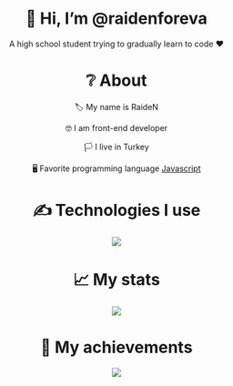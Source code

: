 <div align="center">
<h1> 👋 Hi, I’m @raidenforeva </h1>
<p> A high school student trying to gradually learn to code ❤ </p>
  
<h1> ❔ About </h1>
  <p> 🏷 My name is RaideN </p>
  <p> 🤓 I am front-end developer </p>
  <p> 🏳 I live in Turkey </p>
  <p> 🖥 Favorite programming language <a href="https://tr.wikipedia.org/wiki/JavaScript"> Javascript </a> </p>


<h1> ✍ Technologies I use </h1>
<img src="https://skillicons.dev/icons?i=js,ts,cs,react,nodejs,mongodb,html,css,vscode,atom,discord&theme=dark" />

<h1> 📈 My stats </h1>
<img src="https://github-readme-stats.vercel.app/api?username=githubadresiniz&show_icons=true&theme=dark" />

<h1> 💎 My achievements </h1>
<img src="https://github-profile-trophy.vercel.app/?username=deviantraiden&theme=onedark" />
